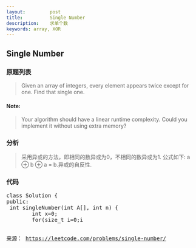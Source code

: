```yaml
---
layout:         post
title:          Single Number
description:    求单个数
keywords: array, XOR
---
```

## Single Number

### 原题列表
> Given an array of integers, 
> every element appears twice except for one.
> Find that single one.

#### **Note:**
> Your algorithm should have a linear runtime complexity. 
> Could you implement it without using extra memory?
   
### 分析 

> 采用异或的方法，即相同的数异或为0，不相同的数异或为1.
> 公式如下: a ⊕ b ⊕ a = b.异或的自反性.
 
### 代码

<pre name="colorcode" class="js">
class Solution {
public:
 int singleNumber(int A[], int n) {
        int x=0;
        for(size_t i=0;i<n;i++)
            x^=A[i];
        return x;
  }
};
</pre>

来源： <https://leetcode.com/problems/single-number/>
